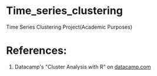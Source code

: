 # Time_series_clustering
Time Series Clustering Project(Academic Purposes)

# References:
1. Datacamp's "Cluster Analysis with R" on [datacamp.com](https://datacamp.com)

